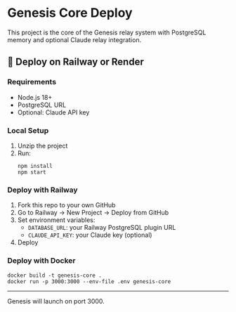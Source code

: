 # Genesis Core Deploy

This project is the core of the Genesis relay system with PostgreSQL memory and optional Claude relay integration.

## 🚀 Deploy on Railway or Render

### Requirements
- Node.js 18+
- PostgreSQL URL
- Optional: Claude API key

### Local Setup
1. Unzip the project
2. Run:
   ```
   npm install
   npm start
   ```

### Deploy with Railway
1. Fork this repo to your own GitHub
2. Go to Railway → New Project → Deploy from GitHub
3. Set environment variables:
   - `DATABASE_URL`: your Railway PostgreSQL plugin URL
   - `CLAUDE_API_KEY`: your Claude key (optional)
4. Deploy

### Deploy with Docker
```
docker build -t genesis-core .
docker run -p 3000:3000 --env-file .env genesis-core
```

---

Genesis will launch on port 3000.
